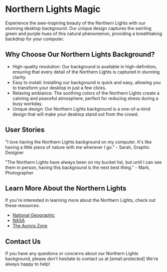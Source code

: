 <!--font:Open Sans-->

# Northern Lights Magic

Experience the awe-inspiring beauty of the Northern Lights with our stunning desktop background. Our unique design captures the swirling green and purple hues of this natural phenomenon, providing a breathtaking backdrop for your computer.

## Why Choose Our Northern Lights Background?

- High-quality resolution: Our background is available in high-definition, ensuring that every detail of the Northern Lights is captured in stunning clarity.
- Easy to install: Installing our background is quick and easy, allowing you to transform your desktop in just a few clicks.
- Relaxing ambiance: The soothing colors of the Northern Lights create a calming and peaceful atmosphere, perfect for reducing stress during a busy workday.
- Unique design: Our Northern Lights background is a one-of-a-kind design that will make your desktop stand out from the crowd.

## User Stories

"I love having the Northern Lights background on my computer. It's like having a little piece of nature with me wherever I go." - Sarah, Graphic Designer

"The Northern Lights have always been on my bucket list, but until I can see them in person, having this background is the next best thing." - Mark, Photographer

## Learn More About the Northern Lights

If you're interested in learning more about the Northern Lights, check out these resources:

- [National Geographic](#)
- [NASA](#)
- [The Aurora Zone](#)

## Contact Us

If you have any questions or concerns about our Northern Lights background, please don't hesitate to contact us at [email protected] We're always happy to help!

<!--

Write me content for website with wallpaper which alt text is:

"A photograph of the Northern Lights, with the green and purple hues swirling in the night sky."

The name/title of the page should not be 1:1 copy of the alt text but rather a real content of the website which is using this wallpaper.

- Use markdown format 
- Start with heading
- Heading should be short and concise
- The content should look like a real website 
- The website should not be about the wallpaper, wallpaper is just a related background
- Heading should be contain work "wallpaper" or "background"
- Include real sections like references, contact, user stories, etc. use things relevant to the page purpose.
- Feel free to use structure like headings, bullets, numbering, blockquotes, paragraphs, horizontal lines, etc.
- You can use formatting like bold or _italic_
- You can include UTF-8 emojis
- Links should be only #hash anchors (and you can refer to the document itself)
- Do not include images


---


# Aurora Borealis Wallpaper for Your Desktop

Transform your desktop with the mesmerizing beauty of the Northern Lights. Our Aurora Borealis wallpaper captures the stunning green and purple hues swirling in the night sky, creating a breathtaking backdrop for your computer.

## Why Choose Our Aurora Borealis Wallpaper?

- High-quality resolution: Our wallpaper is available in high-definition, ensuring that every detail of the Northern Lights is captured in stunning clarity.
- Easy to install: Installing our wallpaper is quick and easy, allowing you to transform your desktop in just a few clicks.
- Unique design: Our Aurora Borealis wallpaper is a one-of-a-kind design that will make your desktop stand out from the crowd.
- Relaxing ambiance: The soothing colors of the Northern Lights create a calming and peaceful atmosphere, perfect for reducing stress during a busy workday.

## User Stories

"I love looking at my desktop background and feeling like I'm transported to a different world. The Aurora Borealis wallpaper does just that - it's like having a little piece of nature right on my computer." - Sarah, Graphic Designer

"I've always been fascinated by the Northern Lights, but I've never had the chance to see them in person. Having the Aurora Borealis wallpaper on my desktop makes me feel like I'm experiencing a small part of their magic every day." - Mark, Photographer

## References

For more information on the Northern Lights, check out these resources:

- [National Geographic](#)
- [NASA](#)
- [The Aurora Zone](#)

## Contact Us

If you have any questions or concerns about our Aurora Borealis wallpaper, please don't hesitate to contact us at [email protected] We're always happy to help!


---


Heading should not include word "wallpaper". The website should not be about the wallpaper itself, wallpaper is just a related background, rewrite whole content.


---


# Discover the Magic of the Northern Lights

Experience the awe-inspiring beauty of the Northern Lights with our stunning desktop background. Our unique design captures the swirling green and purple hues of this natural phenomenon, providing a breathtaking backdrop for your computer.

## Why Choose Our Northern Lights Background?

- High-quality resolution: Our background is available in high-definition, ensuring that every detail of the Northern Lights is captured in stunning clarity.
- Easy to install: Installing our background is quick and easy, allowing you to transform your desktop in just a few clicks.
- Relaxing ambiance: The soothing colors of the Northern Lights create a calming and peaceful atmosphere, perfect for reducing stress during a busy workday.
- Unique design: Our Northern Lights background is a one-of-a-kind design that will make your desktop stand out from the crowd.

## User Stories

"I love having the Northern Lights background on my computer. It's like having a little piece of nature with me wherever I go." - Sarah, Graphic Designer

"The Northern Lights have always been on my bucket list, but until I can see them in person, having this background is the next best thing." - Mark, Photographer

## Learn More About the Northern Lights

If you're interested in learning more about the Northern Lights, check out these resources:

- [National Geographic](#)
- [NASA](#)
- [The Aurora Zone](#)

## Contact Us

If you have any questions or concerns about our Northern Lights background, please don't hesitate to contact us at [email protected] We're always happy to help!

-->
